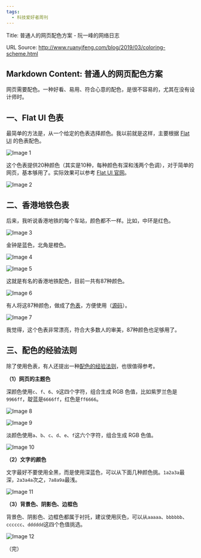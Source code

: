 ```yaml
---
tags:
  - 科技爱好者周刊
---
```

Title: 普通人的网页配色方案 - 阮一峰的网络日志

URL Source: http://www.ruanyifeng.com/blog/2019/03/coloring-scheme.html

Markdown Content:
普通人的网页配色方案
----------

网页需要配色。一种好看、易用、符合心意的配色，是很不容易的，尤其在没有设计师时。

一、Flat UI 色表
------------

最简单的方法是，从一个给定的色表选择颜色。我以前就是这样，主要根据 [Flat UI](https://flatuicolors.com/palette/defo) 的色表配色。

![Image 1](https://www.wangbase.com/blogimg/asset/201903/bg2019031601.jpg)

这个色表提供20种颜色（其实是10种，每种颜色有深和浅两个色调），对于简单的网页，基本够用了。实际效果可以参考 [Flat UI 官网](http://designmodo.github.io/Flat-UI/)。

![Image 2](https://www.wangbase.com/blogimg/asset/201903/bg2019031602.jpg)

二、香港地铁色表
--------

后来，我听说香港地铁的每个车站，颜色都不一样。比如，中环是红色。

![Image 3](https://www.wangbase.com/blogimg/asset/201903/bg2019031603.jpg)

金钟是蓝色，北角是橙色。

![Image 4](https://www.wangbase.com/blogimg/asset/201903/bg2019031604.jpg)

![Image 5](https://www.wangbase.com/blogimg/asset/201903/bg2019031605.jpg)

这就是有名的香港地铁配色，目前一共有87种颜色。

![Image 6](https://www.wangbase.com/blogimg/asset/201903/bg2019031606.jpg)

有人将这87种颜色，做成了[色表](http://metrocolor.live/index.html)，方便使用（[源码](https://gist.github.com/ruanyf/e6c896df1c24d0236eb93d65144f2907)）。

![Image 7](https://www.wangbase.com/blogimg/asset/201903/bg2019031607.jpg)

我觉得，这个色表非常漂亮，符合大多数人的审美，87种颜色也足够用了。

三、配色的经验法则
---------

除了使用色表，有人还提出一种[配色的经验法则](https://sendwithses.gitbook.io/helpdocs/random-stuff/easy-to-remember-color-guide-for-non-designers)，也很值得参考。

**（1）网页的主题色**

深颜色使用`c`、`f`、`6`、`9`这四个字符，组合生成 RGB 色值，比如紫罗兰色是`9966ff`，靛蓝是`6666ff`，红色是`ff6666`。

![Image 8](https://www.wangbase.com/blogimg/asset/201903/bg2019031608.jpg)

![Image 9](https://www.wangbase.com/blogimg/asset/201903/bg2019031609.jpg)

淡颜色使用`a`、`b`、`c`、`d`、`e`、`f`这六个字符，组合生成 RGB 色值。

![Image 10](https://www.wangbase.com/blogimg/asset/201903/bg2019031610.jpg)

**（2）文字的颜色**

文字最好不要使用全黑，而是使用深蓝色，可以从下面几种颜色挑。`1a2a3a`最深，`2a3a4a`次之，`7a8a9a`最浅。

![Image 11](https://www.wangbase.com/blogimg/asset/201903/bg2019031611.jpg)

**（3）背景色、阴影色、边框色**

背景色、阴影色、边框色都属于衬托，建议使用灰色，可以从`aaaaa`、`bbbbbb`、`cccccc`、`dddddd`这四个色值挑选。

![Image 12](https://www.wangbase.com/blogimg/asset/201903/bg2019031612.jpg)

（完）
